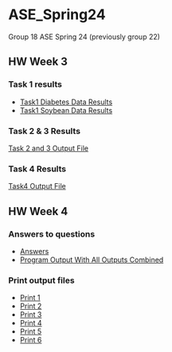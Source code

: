 # ASE_Spring24
Group 18 ASE Spring 24
(previously group 22)


## HW Week 3

### Task 1 results
-  [Task1 Diabetes Data Results](https://github.com/ymdatta/ASE_Spring24/blob/main/hw3/w3/task1/diabetes_count.csv)
-  [Task1 Soybean Data Results](https://github.com/ymdatta/ASE_Spring24/blob/main/hw3/w3/task1/soybean_count.csv)

### Task 2 & 3 Results
[Task 2 and 3 Output File](https://github.com/ymdatta/ASE_Spring24/blob/main/hw3/w3/task3/w3_task2_task3.out)

### Task 4 Results
[Task4 Output File](https://github.com/ymdatta/ASE_Spring24/blob/main/hw3/w3/task4/w3_task4.out)

## HW Week 4

### Answers to questions
- [Answers](https://github.com/ymdatta/ASE_Spring24/blob/main/hw4/w4/src/Answers.out)
- [Program Output With All Outputs Combined](https://github.com/ymdatta/ASE_Spring24/blob/main/hw4/w4/src/All_Answers.out)

### Print output files
 - [Print 1](https://github.com/ymdatta/ASE_Spring24/blob/main/hw4/w4/src/1.out)
 - [Print 2](https://github.com/ymdatta/ASE_Spring24/blob/main/hw4/w4/src/2.out)
 - [Print 3](https://github.com/ymdatta/ASE_Spring24/blob/main/hw4/w4/src/3.out)
 - [Print 4](https://github.com/ymdatta/ASE_Spring24/blob/main/hw4/w4/src/4.out)
 - [Print 5](https://github.com/ymdatta/ASE_Spring24/blob/main/hw4/w4/src/5.out)
 - [Print 6](https://github.com/ymdatta/ASE_Spring24/blob/main/hw4/w4/src/6.out)
